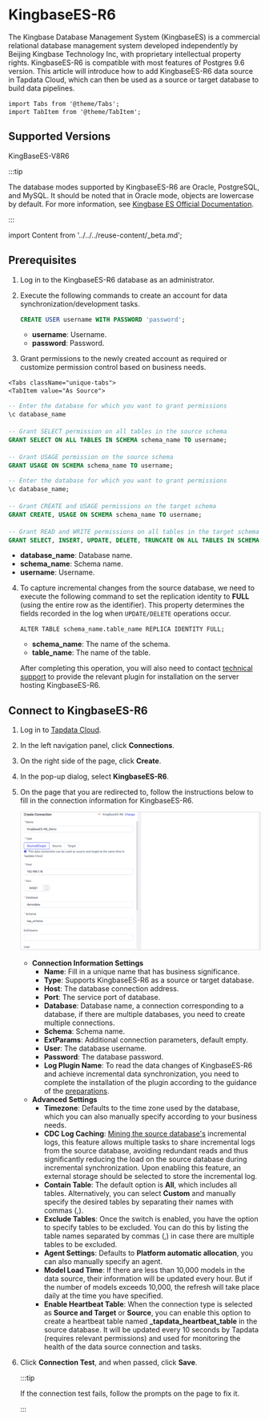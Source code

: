 # KingbaseES-R6

The Kingbase Database Management System (KingbaseES) is a commercial relational database management system developed independently by Beijing Kingbase Technology Inc, with proprietary intellectual property rights. KingbaseES-R6 is compatible with most features of Postgres 9.6 version. This article will introduce how to add KingbaseES-R6 data source in Tapdata Cloud, which can then be used as a source or target database to build data pipelines.

```mdx-code-block
import Tabs from '@theme/Tabs';
import TabItem from '@theme/TabItem';
```

## Supported Versions

KingBaseES-V8R6

:::tip

The database modes supported by KingbaseES-R6 are Oracle, PostgreSQL, and MySQL. It should be noted that in Oracle mode, objects are lowercase by default. For more information, see [Kingbase ES Official Documentation](https://help.kingbase.com.cn/v8/index.html).

:::

import Content from '../../../reuse-content/_beta.md';

<Content />

## Prerequisites

1. Log in to the KingbaseES-R6 database as an administrator.

2. Execute the following commands to create an account for data synchronization/development tasks.

   ```sql
   CREATE USER username WITH PASSWORD 'password';
   ```

   * **username**: Username.
   * **password**: Password.

3. Grant permissions to the newly created account as required or customize permission control based on business needs.

```mdx-code-block
<Tabs className="unique-tabs">
<TabItem value="As Source">
```

```sql
-- Enter the database for which you want to grant permissions
\c database_name

-- Grant SELECT permission on all tables in the source schema
GRANT SELECT ON ALL TABLES IN SCHEMA schema_name TO username;

-- Grant USAGE permission on the source schema
GRANT USAGE ON SCHEMA schema_name TO username;
```

</TabItem>

<TabItem value="As Target">

```sql
-- Enter the database for which you want to grant permissions
\c database_name;

-- Grant CREATE and USAGE permissions on the target schema
GRANT CREATE, USAGE ON SCHEMA schema_name TO username;

-- Grant READ and WRITE permissions on all tables in the target schema
GRANT SELECT, INSERT, UPDATE, DELETE, TRUNCATE ON ALL TABLES IN SCHEMA schema_name TO username;
```
</TabItem>
</Tabs>

* **database_name**: Database name.
* **schema_name**: Schema name.
* **username**: Username.

4. To capture incremental changes from the source database, we need to execute the following command to set the replication identity to **FULL** (using the entire row as the identifier). This property determines the fields recorded in the log when `UPDATE/DELETE` operations occur.

   ```
   ALTER TABLE schema_name.table_name REPLICA IDENTITY FULL;
   ```

   - **schema_name**: The name of the schema.
   - **table_name**: The name of the table.

   After completing this operation, you will also need to contact [technical support](./../../faq/support.md) to provide the relevant plugin for installation on the server hosting KingbaseES-R6.


## Connect to KingbaseES-R6

1. Log in to [Tapdata Cloud](https://cloud.tapdata.io/).

2. In the left navigation panel, click **Connections**.

3. On the right side of the page, click **Create**.

4. In the pop-up dialog, select **KingbaseES-R6**.

5. On the page that you are redirected to, follow the instructions below to fill in the connection information for KingbaseES-R6.

   ![KingbaseES-R6 Connection Example](../../images/kingbasees_r6_connection.png)

   * **Connection Information Settings**
     * **Name**: Fill in a unique name that has business significance.
     * **Type**: Supports KingbaseES-R6 as a source or target database.
     * **Host**: The database connection address.
     * **Port**: The service port of database.
     * **Database**: Database name, a connection corresponding to a database, if there are multiple databases, you need to create multiple connections.
     * **Schema**: Schema name.
     * **ExtParams**: Additional connection parameters, default empty.
     * **User**: The database username.
     * **Password**: The database password.
     * **Log Plugin Name**: To read the data changes of KingbaseES-R6 and achieve incremental data synchronization, you need to complete the installation of the plugin according to the guidance of the [preparations](#preparations).
   * **Advanced Settings**
     * **Timezone**: Defaults to the time zone used by the database, which you can also manually specify according to your business needs.
     * **CDC Log Caching**: [Mining the source database's](../../user-guide/advanced-settings/share-mining.md) incremental logs, this feature allows multiple tasks to share incremental logs from the source database, avoiding redundant reads and thus significantly reducing the load on the source database during incremental synchronization. Upon enabling this feature, an external storage should be selected to store the incremental log.
     * **Contain Table**: The default option is **All**, which includes all tables. Alternatively, you can select **Custom** and manually specify the desired tables by separating their names with commas (,).
     * **Exclude Tables**: Once the switch is enabled, you have the option to specify tables to be excluded. You can do this by listing the table names separated by commas (,) in case there are multiple tables to be excluded.
     * **Agent Settings**: Defaults to **Platform automatic allocation**, you can also manually specify an agent.
     * **Model Load Time**: If there are less than 10,000 models in the data source, their information will be updated every hour. But if the number of models exceeds 10,000, the refresh will take place daily at the time you have specified.
     * **Enable Heartbeat Table**: When the connection type is selected as **Source and Target** or **Source**, you can enable this option to create a heartbeat table named **_tapdata_heartbeat_table** in the source database. It will be updated every 10 seconds by Tapdata (requires relevant permissions) and used for monitoring the health of the data source connection and tasks.

6. Click **Connection Test**, and when passed, click **Save**.

   :::tip

   If the connection test fails, follow the prompts on the page to fix it.

   :::
